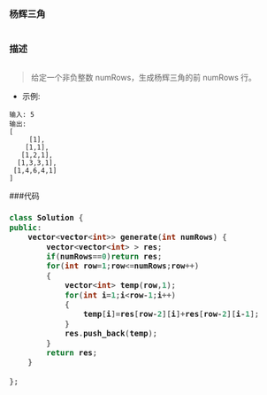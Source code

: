 ### 杨辉三角<h1>
### 描述<h2>
> 给定一个非负整数 numRows，生成杨辉三角的前 numRows 行。

- 示例:
```
输入: 5
输出:
[
     [1],
    [1,1],
   [1,2,1],
  [1,3,3,1],
 [1,4,6,4,1]
]
```
###代码<h3>
```C++
class Solution {
public:
    vector<vector<int>> generate(int numRows) {
        vector<vector<int> > res;
        if(numRows==0)return res;
        for(int row=1;row<=numRows;row++)
        {
            vector<int> temp(row,1);
            for(int i=1;i<row-1;i++)
            {
                temp[i]=res[row-2][i]+res[row-2][i-1];
            }
            res.push_back(temp);
        }
        return res;
    }
   
};
```

